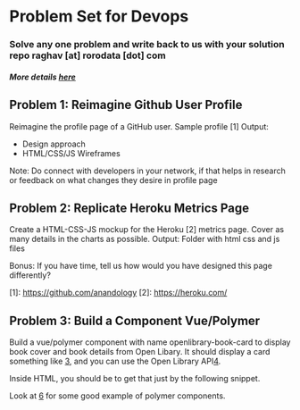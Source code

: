 # Problem Set for Devops
### Solve any one problem and write back to us with your solution repo raghav [at] rorodata [dot] com
##### More details [here](https://angel.co/rorodata/jobs/283569-devops-engineer)

## **Problem 1: Reimagine Github User Profile**

Reimagine the profile page of a GitHub user. Sample profile [1]
Output:
- Design approach
- HTML/CSS/JS Wireframes

Note: Do connect with developers in your network, if that helps in research or feedback on what changes they desire in profile page

## **Problem 2: Replicate Heroku Metrics Page**

Create a HTML-CSS-JS mockup for the Heroku [2] metrics page. Cover as many details in the charts as possible.
Output: Folder with html css and js files

Bonus: If you have time, tell us how would you have designed this page differently?

[1]: https://github.com/anandology [2]: https://heroku.com/

## **Problem 3: Build a Component Vue/Polymer**

Build a vue/polymer component with name openlibrary-book-card to display book cover and book details from Open Libary. It should display a card something like [3], and you can use the Open Library API[4][5].

Inside HTML, you should be to get that just by the following snippet. 

<openlibrary-book-card isbn="0451526538"></openlibrary-book-card> 

Look at [6] for some good example of polymer components.


[3]: http://anandology.com/tmp/ol-card-sample.png
[4]: https://openlibrary.org/dev/docs/api/books
[5]: https://openlibrary.org/api/books?bibkeys=ISBN:0451526538&details=true 
[6]: https://github.com/ds82/polymer-github-card
